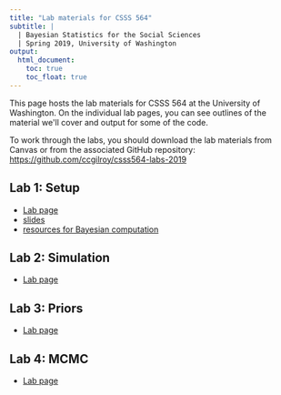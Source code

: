 ```yaml
---
title: "Lab materials for CSSS 564"
subtitle: |
  | Bayesian Statistics for the Social Sciences
  | Spring 2019, University of Washington
output: 
  html_document: 
    toc: true
    toc_float: true
---
```


This page hosts the lab materials for CSSS 564 at the University of Washington. On the individual lab pages, you can see outlines of the material we'll cover and output for some of the code.

To work through the labs, you should download the lab materials from Canvas or from the associated GitHub repository: https://github.com/ccgilroy/csss564-labs-2019

## Lab 1: Setup

- [Lab page](./01-setup/01-setup.html) 
- [slides](./01-setup/01-setup-slides.html)
- [resources for Bayesian computation](./01-setup/resources.html)

## Lab 2: Simulation

- [Lab page](./02-simulating-distributions/02-simulating-distributions.html)

## Lab 3: Priors

- [Lab page](./03-priors/03-priors.html)

## Lab 4: MCMC

- [Lab page](./04-mcmc/04-mcmc.html)
